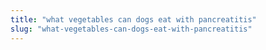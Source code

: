 ```yaml
---
title: "what vegetables can dogs eat with pancreatitis"
slug: "what-vegetables-can-dogs-eat-with-pancreatitis"
---
```


